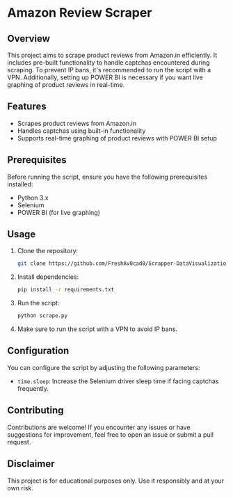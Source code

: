 # Amazon Review Scraper

## Overview

This project aims to scrape product reviews from Amazon.in efficiently. It includes pre-built functionality to handle captchas encountered during scraping. To prevent IP bans, it's recommended to run the script with a VPN. Additionally, setting up POWER BI is necessary if you want live graphing of product reviews in real-time.

## Features

- Scrapes product reviews from Amazon.in
- Handles captchas using built-in functionality
- Supports real-time graphing of product reviews with POWER BI setup

## Prerequisites

Before running the script, ensure you have the following prerequisites installed:

- Python 3.x
- Selenium
- POWER BI (for live graphing)

## Usage

1. Clone the repository:

    ```bash
    git clone https://github.com/FreshAv0cad0/Scrapper-DataVisualization.git
    ```

2. Install dependencies:

    ```bash
    pip install -r requirements.txt
    ```

3. Run the script:

    ```bash
    python scrape.py
    ```

4. Make sure to run the script with a VPN to avoid IP bans.

## Configuration

You can configure the script by adjusting the following parameters:

- `time.sleep`: Increase the Selenium driver sleep time if facing captchas frequently.

## Contributing

Contributions are welcome! If you encounter any issues or have suggestions for improvement, feel free to open an issue or submit a pull request.


## Disclaimer

This project is for educational purposes only. Use it responsibly and at your own risk.

